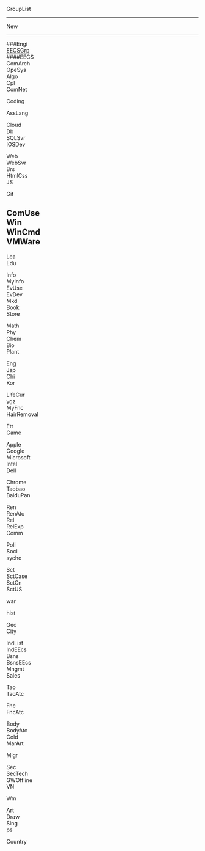  GroupList

---

New  
 
---
###Engi  
[EECSGrp](EECSGrp.md)  
####EECS  
ComArch  
OpeSys  
Algo  
Cpl  
ComNet  

Coding     

AssLang   

Cloud  
Db  
SQLSvr  
IOSDev  

Web  
WebSvr  
Brs  
HtmlCss  
JS  

Git  

ComUse  
Win  
WinCmd  
VMWare  
---
Lea  
Edu  

Info  
MyInfo  
EvUse  
EvDev  
Mkd    
Book  
Store

Math  
Phy  
Chem  
Bio  
Plant  

Eng  
Jap  
Chi  
Kor  

LifeCur  
ygz  
MyFnc  
HairRemoval  

Ett    
Game  


Apple  
Google  
Microsoft  
Intel  
Dell  

Chrome  
Taobao  
BaiduPan  

Ren  
RenAtc  
Rel  
RelExp  
Comm  

Poli  
Soci  
sycho    
  
Sct  
SctCase   
SctCn    
SctUS  

war

hist  

Geo  
City  

IndList  
IndEEcs  
Bsns       
BsnsEEcs  
Mngmt       
Sales  


Tao  
TaoAtc  

Fnc  
FncAtc  

Body  
BodyAtc     
Cold  
MarArt

Migr  

Sec  
SecTech       
GWOffline  
VN  

Wm  

Art  
Draw  
Sing  
ps  

Country

  


 
 
